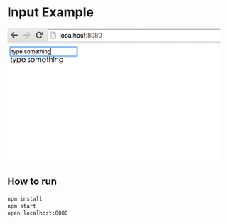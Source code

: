 # Input Example

![Demo](./demo.gif)

## How to run
```
npm install
npm start
open localhost:8080
```
